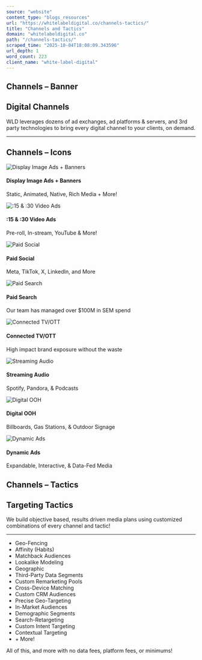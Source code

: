 ```yaml
---
source: "website"
content_type: "blogs_resources"
url: "https://whitelabeldigital.co/channels-tactics/"
title: "Channels and Tactics"
domain: "whitelabeldigital.co"
path: "/channels-tactics/"
scraped_time: "2025-10-04T18:08:09.343596"
url_depth: 1
word_count: 223
client_name: "white-label-digital"
---
```


## Channels – Banner

## Digital Channels

WLD leverages dozens of ad exchanges, ad platforms & servers, and 3rd party technologies to bring every digital channel to your clients, on demand.

---

## Channels – Icons

![Display Image Ads + Banners](/wp-content/uploads/2021/02/display-ads.png)

#### Display Image Ads + Banners

Static, Animated, Native, Rich Media + More!

![:15 & :30 Video Ads](/wp-content/uploads/2021/02/video-ads.png)

#### :15 & :30 Video Ads

Pre-roll, In-stream, YouTube & More!

![Paid Social](/wp-content/uploads/2021/02/paid-social.png)

#### Paid Social

Meta, TikTok, X, LinkedIn, and More

![Paid Search](/wp-content/uploads/2021/02/paid-search.png)

#### Paid Search

Our team has managed over $100M in SEM spend

![Connected TV/OTT](/wp-content/uploads/2021/02/connected-tv.png)

#### Connected TV/OTT

High impact brand exposure without the waste

![Streaming Audio](/wp-content/uploads/2021/02/streaming-audio.png)

#### Streaming Audio

Spotify, Pandora, & Podcasts

![Digital OOH](/wp-content/uploads/2025/01/digital-ooh.png)

#### Digital OOH

Billboards, Gas Stations, & Outdoor Signage

![Dynamic Ads](/wp-content/uploads/2025/01/dynamic-ads.gif)

#### Dynamic Ads

Expandable, Interactive, & Data-Fed Media

## Channels – Tactics

## Targeting Tactics

We build objective based, results driven media plans using customized combinations of every channel and tactic!

---

*   Geo-Fencing
*   Affinity (Habits)
*   Matchback Audiences
*   Lookalike Modeling
*   Geographic
*   Third-Party Data Segments
*   Custom Remarketing Pools
*   Cross-Device Matching
*   Custom CRM Audiences
*   Precise Geo-Targeting
*   In-Market Audiences
*   Demographic Segments
*   Search-Retargeting
*   Custom Intent Targeting
*   Contextual Targeting
*   \+ More!

All of this, and more with no data fees, platform fees, or minimums!